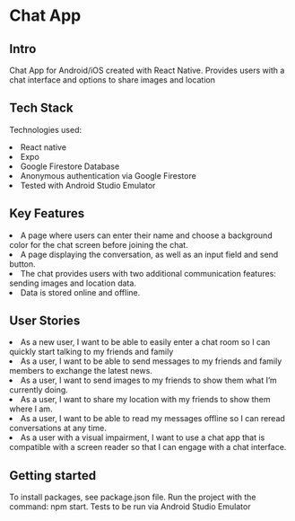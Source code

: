 # Chat App

## Intro

Chat App for Android/iOS created with React Native. Provides users with a chat interface and options to share images and location  

## Tech Stack 
Technologies used: 
<li> React native 
<li> Expo 
<li> Google Firestore Database
<li> Anonymous authentication via Google Firestore
<li> Tested with Android Studio Emulator 

## Key Features

<li> A page where users can enter their name and choose a background color for the chat screen before joining the chat.
<li> A page displaying the conversation, as well as an input field and send button.
<li> The chat provides users with two additional communication features: sending images and location data.
<li> Data is stored online and offline.

## User Stories 

<li> As a new user, I want to be able to easily enter a chat room so I can quickly start talking to my friends and family
<li> As a user, I want to be able to send messages to my friends and family members to exchange the latest news.
<li> As a user, I want to send images to my friends to show them what I’m currently doing.
<li> As a user, I want to share my location with my friends to show them where I am.
<li> As a user, I want to be able to read my messages offline so I can reread conversations at any time.
<li> As a user with a visual impairment, I want to use a chat app that is compatible with a screen reader so that I can engage with a chat interface.

## Getting started 

<p> To install packages, see package.json file. Run the project with the command: npm start. Tests to be run via Android Studio Emulator 